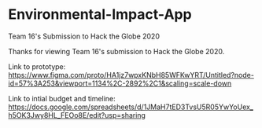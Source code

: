 # Environmental-Impact-App
Team 16's Submission to Hack the Globe 2020

Thanks for viewing Team 16's submission to Hack the Globe 2020.

Link to prototype: https://www.figma.com/proto/HA1jz7wpxKNbH85WFKwYRT/Untitled?node-id=57%3A253&viewport=1134%2C-2892%2C1&scaling=scale-down

Link to intial budget and timeline: https://docs.google.com/spreadsheets/d/1JMaH7tED3TvsU5R05YwYoUex_h5OK3Jwy8HL_FEOo8E/edit?usp=sharing

